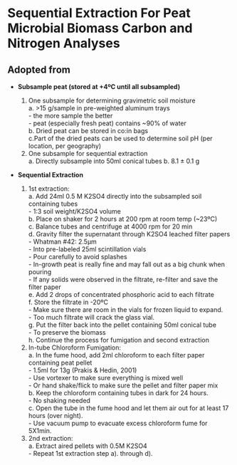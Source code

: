Sequential Extraction For Peat Microbial Biomass Carbon and Nitrogen Analyses
==============
Adopted from 
------------

+ **Subsample peat (stored at +4ºC until all subsampled)**  
    1. One subsample for determining gravimetric soil moisture  
        a. \>15 g/sample in pre-weighted aluminum trays   
            - the more sample the better   
            - peat (especially fresh peat) contains ~90% of water   
        b. Dried peat can be stored in co:in bags   
        c.Part of the dried peats can be used to determine soil pH (per location, per geography)   
    2. One subsample for sequential extraction   
        a. Directly subsample into 50ml conical tubes
        b. 8.1 ± 0.1 g    

+ **Sequential Extraction**    
    1. 1st extraction:   
        a. Add 24ml 0.5 M K2SO4 directly into the subsampled soil containing tubes   
            - 1:3 soil weight/K2SO4 volume   
        b. Place on shaker for 2 hours at 200 rpm at room temp (~23ºC)   
        c. Balance tubes and centrifuge at 4000 rpm for 20 min   
        d. Gravity filter the supernatant through K2SO4 leached filter papers   
            - Whatman #42: 2.5μm   
            - Into pre-labeled 25ml scintillation vials   
            - Pour carefully to avoid splashes  
                - In-growth peat is really fine and may fall out as a big chunk when pouring   
                - If any solids were observed in the filtrate, re-filter and save the filter paper   
        e. Add 2 drops of concentrated phosphoric acid to each filtrate   
        f. Store the filtrate in -20ºC   
            - Make sure there are room in the vials for frozen liquid to expand.  
            - Too much filtrate will crack the glass vial.   
        g. Put the filter back into the pellet containing 50ml conical tube   
            - To preserve the biomass   
        h. Continue the process for fumigation and second extraction   
    2. In-tube Chloroform Fumigation:   
        a. In the fume hood, add 2ml chloroform to each filter paper containing peat pellet    
            - 1.5ml for 13g (Prakis & Hedin, 2001)   
            - Use vortexer to make sure everything is mixed well   
                - Or hand shake/flick to make sure the pellet and filter paper mix   
        b. Keep the chloroform containing tubes in dark for 24 hours.   
            - No shaking needed  
        c. Open the tube in the fume hood and let them air out for at least 17 hours (over night).    
            - Use vacuum pump to evacuate excess chloroform fume for 5X1min.   
    3. 2nd extraction:   
        a. Extract aired pellets with 0.5M K2SO4   
            - Repeat 1st extraction step a). through d).   

